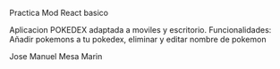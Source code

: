 Practica Mod React basico

Aplicacion POKEDEX adaptada a moviles y escritorio.
Funcionalidades: Añadir pokemons a tu pokedex, eliminar y editar nombre de pokemon

Jose Manuel Mesa Marin
